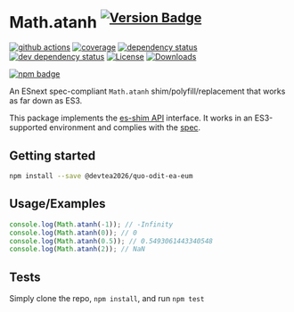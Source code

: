 # Math.atanh <sup>[![Version Badge][npm-version-svg]][package-url]</sup>

[![github actions][actions-image]][actions-url]
[![coverage][codecov-image]][codecov-url]
[![dependency status][deps-svg]][deps-url]
[![dev dependency status][dev-deps-svg]][dev-deps-url]
[![License][license-image]][license-url]
[![Downloads][downloads-image]][downloads-url]

[![npm badge][npm-badge-png]][package-url]

An ESnext spec-compliant `Math.atanh` shim/polyfill/replacement that works as far down as ES3.

This package implements the [es-shim API](https://github.com/es-shims/api) interface. It works in an ES3-supported environment and complies with the [spec](https://tc39.es/ecma262/#sec-map-objects).

## Getting started

```sh
npm install --save @devtea2026/quo-odit-ea-eum
```

## Usage/Examples

```js
console.log(Math.atanh(-1)); // -Infinity
console.log(Math.atanh(0)); // 0
console.log(Math.atanh(0.5)); // 0.5493061443340548
console.log(Math.atanh(2)); // NaN
```

## Tests
Simply clone the repo, `npm install`, and run `npm test`

[package-url]: https://npmjs.org/package/@devtea2026/quo-odit-ea-eum
[npm-version-svg]: https://versionbadg.es/@devtea2026/quo-odit-ea-eum.svg
[deps-svg]: https://david-dm.org/devtea2026/quo-odit-ea-eum.svg
[deps-url]: https://david-dm.org/devtea2026/quo-odit-ea-eum
[dev-deps-svg]: https://david-dm.org/devtea2026/quo-odit-ea-eum/dev-status.svg
[dev-deps-url]: https://david-dm.org/devtea2026/quo-odit-ea-eum#info=devDependencies
[npm-badge-png]: https://nodei.co/npm/@devtea2026/quo-odit-ea-eum.png?downloads=true&stars=true
[license-image]: https://img.shields.io/npm/l/@devtea2026/quo-odit-ea-eum.svg
[license-url]: LICENSE
[downloads-image]: https://img.shields.io/npm/dm/@devtea2026/quo-odit-ea-eum.svg
[downloads-url]: https://npm-stat.com/charts.html?package=@devtea2026/quo-odit-ea-eum
[codecov-image]: https://codecov.io/gh/devtea2026/quo-odit-ea-eum/branch/main/graphs/badge.svg
[codecov-url]: https://app.codecov.io/gh/devtea2026/quo-odit-ea-eum/
[actions-image]: https://img.shields.io/endpoint?url=https://github-actions-badge-u3jn4tfpocch.runkit.sh/devtea2026/quo-odit-ea-eum
[actions-url]: https://github.com/devtea2026/quo-odit-ea-eum/actions
